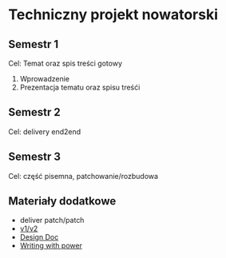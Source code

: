 # Techniczny projekt nowatorski 

## Semestr 1

Cel: Temat oraz spis treści gotowy

1. Wprowadzenie
2. Prezentacja tematu oraz spisu treśći

## Semestr 2

Cel: delivery end2end

## Semestr 3

Cel: część pisemna, patchowanie/rozbudowa

## Materiały dodatkowe

- deliver patch/patch
- [v1/v2](https://katemats.com/blog/lean-software-development-build-v1s-and-v2s)
- [Design Doc](https://adityarohilla.com/2022/03/22/the-system-design-template-i-use/)
- [Writing with power](https://www.amazon.com/Writing-Power-Techniques-Mastering-Process/dp/0195120183)
